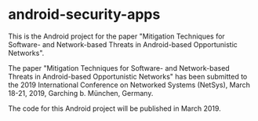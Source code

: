# android-security-apps

This is the Android project for the paper "Mitigation Techniques for Software- and Network-based Threats in Android-based Opportunistic Networks".

The paper "Mitigation Techniques for Software- and Network-based Threats in Android-based Opportunistic Networks" has been submitted to the 2019 International Conference on Networked Systems (NetSys), March 18-21, 2019, Garching b. München, Germany.

The code for this Android project will be published in March 2019.
